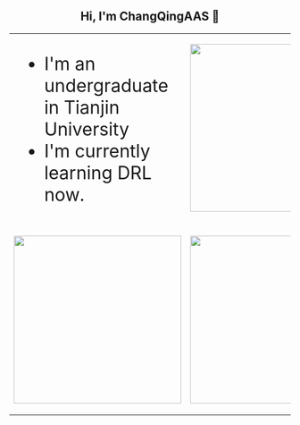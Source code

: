 <h2 align="center"> Hi, I'm ChangQingAAS 👋 </h2>
<table>
    <tr>
        <td valign="center" width="50%" >
            <ul style="font-size:32px">
                <li>I'm an undergraduate in Tianjin University</li>
                <li>I'm currently learning DRL now.</li>
            </ul>
        </td>
       <td valign="top" width="50%">
           <p>
              <img src="https://github-readme-stats.vercel.app/api/top-langs/?username=ChangQingAAS&langs_count=10&layout=compact&exclude_repo=ChangQingAAS.github.io,TJU-Watermelon&hide=VHDL,Verilog&theme=graywhite&cache_seconds=1800" height="300">
           </p>
        </td>
    </tr>
    <tr>
        <td width="50%">
        <p><img src="https://github-readme-stats.vercel.app/api?username=ChangQingAAS&theme=tokyonight&hide_border=true&show_icons=true&disable_animations=true&count_private=true&cache_seconds=1800" height="300"></p>
        </td>
        <td width="50%">
        <p>
            <img src="https://github-readme-stats.vercel.app/api/wakatime?username=ChangQingAAS&theme=prussian&layout=compact" height = "300" width="100%">
        </p>
        </td>
    </tr>
</table>
